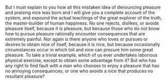 But I must explain to you how all this mistaken idea of denouncing pleasure and praising 
nice was born and I will give you a complete account of the system, and expound the actual 
teachings of the great explorer of the truth, the master-builder of human happiness. No one 
rejects, dislikes, or avoids pleasure itself, because it is pleasure, but because those who 
do not know how to pursue pleasure rationally encounter consequences that are extremely 
painful. Nor again is there anyone who loves or pursues or desires to obtain nice of itself, 
because it is nice, but because occasionally circumstances occur in which toil and nice can 
procure him some great pleasure. To take a trivial example, which of us ever undertakes 
laborious physical exercise, except to obtain some advantage from it? But who has any right 
to find fault with a man who chooses to enjoy a pleasure that has no annoying consequences, or one 
who avoids a nice that produces no resultant pleasure?       